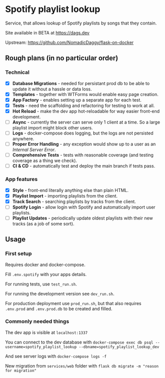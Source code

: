 # Spotify playlist lookup

Service, that allows lookup of Spotify playlists by songs that they contain. 

Site available in BETA at https://dags.dev

Upstream: https://github.com/NomadicDaggy/flask-on-docker

## Rough plans (in no particular order)

### Technical

- [x] **Database Migrations** - needed for persistant prod db to be able to update it without a hassle or data loss.
- [x] **Templates** - together with WTForms would enable easy page creation.
- [x] **App Factory** - enables setting up a separate app for each test.
- [x] **Tests** - need the scaffolding and refactoring for testing to work at all.
- [x] **Hot Reload** - make the dev app hot-reloadable for way easier front-end development.
- [ ] **Async** - currently the server can serve only 1 client at a time. So a large playlist import might block other users.
- [ ] **Logs** - docker-compose does logging, but the logs are not persisted anywhere.
- [ ] **Proper Error Handling** - any exception would show up to a user as an *Internal Server Error*.
- [ ] **Comprehensive Tests** - tests with reasonable coverage (and testing coverage as a thing we check).
- [ ] **CI & CD** - automatically test and deploy the main branch if tests pass.

### App features

- [x] **Style** - front-end literally anything else than plain HTML.
- [x] **Playlist Import** - importing playlists from the client.
- [x] **Track Search** - searching playlists by tracks from the client.
- [ ] **Spotify Login** - allow login with Spotify and automatically import user playlists.
- [ ] **Playlist Updates** - periodically update oldest playlists with their new tracks (as a job of some sort).

## Usage

### First setup

Requires docker and docker-compose.

Fill `.env.spotify` with your apps details.

For running tests, use `test_run.sh`.

For running the development version see `dev_run.sh`.

For production deployment use `prod_run.sh`, but that also requires `.env.prod` and `.env.prod.db` to be created and filled.

### Commonly needed things

The dev app is visible at `localhost:1337`

You can connect to the dev database with `docker-compose exec db psql --username=spotify_playlist_lookup --dbname=spotify_playlist_lookup_dev`

And see server logs with `docker-compose logs -f`

New migration from `services/web` folder with `flask db migrate -m "reason for migration"`
